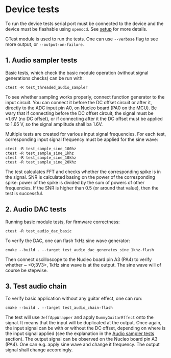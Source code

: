 # Device tests

To run the device tests serial port must be connected to the device and the device must be flashable using `openocd`. 
See [setup](device_setup.md) for more details.

CTest module is used to run the tests. One can use `--verbose` flag to see more output, or `--output-on-failure`.

## 1. Audio sampler tests

Basic tests, which check the basic module operation (without signal generations checks) can be run with:

```
ctest -R test_threaded_audio_sampler
```

To see whether sampling works properly, connect function generator to the input circuit. You can connect it before
the DC offset circuit or after it, directly to the ADC input pin A0, on Nucleo board (PA0 on the MCU). Be wary that
if connecting before the DC offset circuit, the signal must be ±1.6V (no DC offset), or if connecting after it the DC 
offset must be applied to 1.65 V, so the signal amplitude shall ba 1.6V.

Multiple tests are created for various input signal frequencies. For each test, corresponding input signal frequency
must be applied for the sine wave:

```
ctest -R test_sample_sine_100hz
ctest -R test_sample_sine_1khz
ctest -R test_sample_sine_10khz
ctest -R test_sample_sine_20khz
```

The test calculates FFT and checks whether the corresponding spike is in the signal. SNR is calculated basing on
the power of the corresponding spike: power of the spike is divided by the sum of powers of other frequencies.
If the SNR is higher than 0.5 (or around that value), then the test is successful.

## 2. Audio DAC tests

Running basic module tests, for firmware correctness:

```
ctest -R test_audio_dac_basic
```

To verify the DAC, one can flash 1kHz sine wave generator:

```
cmake --build . --target test_audio_dac_generates_sine_1khz-flash
```

Then connect oscilloscope to the Nucleo board pin A3 (PA4) to verify whether ~ <0;3V3>, 1kHz sine wave is at the output.
The sine wave will of course be stepwise.

## 3. Test audio chain

To verify basic application without any guitar effect, one can run:

```
cmake --build . --target test_audio_chain-flash
```

The test will use `JeffAppWrapper` and apply `DummyGuitarEffect` onto the signal. It means that the input will be 
duplicated at the output. Once again, the input signal can be with or without the DC offset, depending on where is
the input signal applied (see the explanation in the [Audio sampler tests](#1-audio-sampler-tests) section). The output
signal can be observed on the Nucleo board pin A3 (PA4). One can e.g. apply sine wave and change it frequency. The
output signal shall change accordingly.
